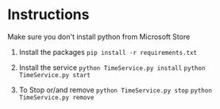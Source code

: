 # Instructions
Make sure you don't install python from Microsoft Store

1. Install the packages
`pip install -r requirements.txt`

2. Install the service
`python TimeService.py install`
`python TimeService.py start`

3. To Stop or/and remove
`python TimeService.py stop`
`python TimeService.py remove`